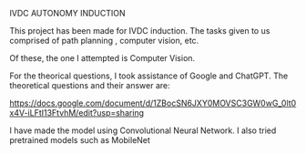 IVDC AUTONOMY INDUCTION

This project has been made for IVDC induction. The tasks given to us comprised of path planning , computer vision, etc.

Of these, the one I attempted is Computer Vision.

For the theorical questions, I took assistance of Google and ChatGPT.
The theoretical questions and their answer are: 

https://docs.google.com/document/d/1ZBocSN6JXY0MOVSC3GW0wG_0lt0x4V-iLFtI13FtvhM/edit?usp=sharing

I have made the model using Convolutional Neural Network. I also tried pretrained models such as MobileNet
